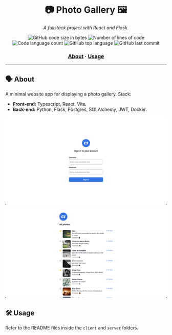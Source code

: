 <h1 align="center">
	📷 Photo Gallery 🖼️
</h1>

<p align="center">
	<i>A fullstack project with React and Flask.</i>
</p>


<p align="center">
	<img alt="GitHub code size in bytes" src="https://img.shields.io/github/languages/code-size/appinha/photo-gallery?color=blueviolet" />
	<img alt="Number of lines of code" src="https://img.shields.io/tokei/lines/github/appinha/photo-gallery?color=blueviolet" />
	<img alt="Code language count" src="https://img.shields.io/github/languages/count/appinha/photo-gallery?color=blue" />
	<img alt="GitHub top language" src="https://img.shields.io/github/languages/top/appinha/photo-gallery?color=blue" />
	<img alt="GitHub last commit" src="https://img.shields.io/github/last-commit/appinha/photo-gallery?color=brightgreen" />
</p>

<h3 align="center">
	<a href="#%EF%B8%8F-about">About</a>
	<span> · </span>
	<a href="#%EF%B8%8F-usage">Usage</a>
</h3>

---

## 🗣️ About

A minimal website app for displaying a photo gallery. Stack:

- **Front-end:** Typescript, React, Vite.
- **Back-end:** Python, Flask, Postgres, SQLAlchemy, JWT, Docker.

![Screenshot of Sign In page](sign_in.png)

![Screenshot of Photo Gallery page](photo_gallery.png)

## 🛠️ Usage

Refer to the README files inside the `client` and `server` folders.
